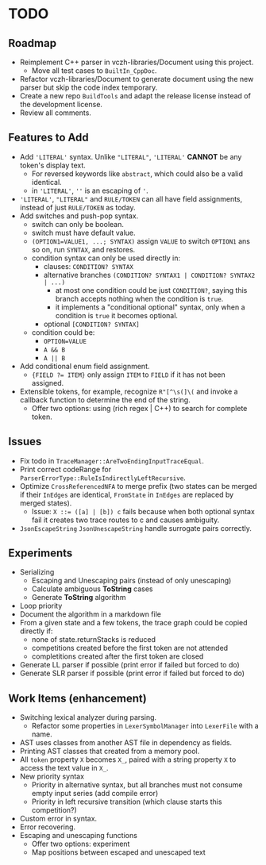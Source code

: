 # TODO

## Roadmap

- Reimplement C++ parser in vczh-libraries/Document using this project.
  - Move all test cases to `BuiltIn_CppDoc`.
- Refactor vczh-libraries/Document to generate document using the new parser but skip the code index temporary.
- Create a new repo `BuildTools` and adapt the release license instead of the development license.
- Review all comments.

## Features to Add

- Add `'LITERAL'` syntax. Unlike `"LITERAL"`, `'LITERAL'` **CANNOT** be any token's display text.
  - For reversed keywords like `abstract`, which could also be a valid identical.
  - in `'LITERAL'`, `''` is an escaping of `'`.
- `'LITERAL'`, `"LITERAL"` and `RULE/TOKEN` can all have field assignments, instead of just `RULE/TOKEN` as today.
- Add switches and push-pop syntax.
  - switch can only be boolean.
  - switch must have default value.
  - `(OPTION1=VALUE1, ...; SYNTAX)` assign `VALUE` to switch `OPTION1` ans so on, run `SYNTAX`, and restores.
  - condition syntax can only be used directly in:
    - clauses: `CONDITION? SYNTAX`
    - alternative branches `(CONDITION? SYNTAX1 | CONDITION? SYNTAX2 | ...)`
      - at most one condition could be just `CONDITION?`, saying this branch accepts nothing when the condition is `true`.
      - it implements a "conditional optional" syntax, only when a condition is `true` it becomes optional.
    - optional `[CONDITION? SYNTAX]`
  - condition could be:
    - `OPTION=VALUE`
    - `A && B`
    - `A || B`
- Add conditional enum field assignment.
  - `{FIELD ?= ITEM}` only assign `ITEM` to `FIELD` if it has not been assigned.
- Extensible tokens, for example, recognize `R"[^\s(]\(` and invoke a callback function to determine the end of the string.
  - Offer two options: using (rich regex | C++) to search for complete token.

## Issues

- Fix todo in `TraceManager::AreTwoEndingInputTraceEqual`.
- Print correct codeRange for `ParserErrorType::RuleIsIndirectlyLeftRecursive`.
- Optimize `CrossReferencedNFA` to merge prefix (two states can be merged if their `InEdges` are identical, `FromState` in `InEdges` are replaced by merged states).
  - Issue: `X ::= ([a] | [b]) c` fails because when both optional syntax fail it creates two trace routes to c and causes ambiguity.
- `JsonEscapeString` `JsonUnescapeString` handle surrogate pairs correctly.

## Experiments

- Serializing
  - Escaping and Unescaping pairs (instead of only unescaping)
  - Calculate ambiguous **ToString** cases
  - Generate **ToString** algorithm
- Loop priority
- Document the algorithm in a markdown file
- From a given state and a few tokens, the trace graph could be copied directly if:
  - none of state.returnStacks is reduced
  - competitions created before the first token are not attended
  - completitions created after the first token are closed
- Generate LL parser if possible (print error if failed but forced to do)
- Generate SLR parser if possible (print error if failed but forced to do)

## Work Items (enhancement)

- Switching lexical analyzer during parsing.
  - Refactor some properties in `LexerSymbolManager` into `LexerFile` with a name.
- AST uses classes from another AST file in dependency as fields.
- Printing AST classes that created from a memory pool.
- All `token` property `X` becomes `X_`, paired with a string property `X` to access the text value in `X_`.
- New priority syntax
  - Priority in alternative syntax, but all branches must not consume empty input series (add compile error)
  - Priority in left recursive transition (which clause starts this competition?)
- Custom error in syntax.
- Error recovering.
- Escaping and unescaping functions
  - Offer two options: experiment
  - Map positions between escaped and unescaped text
